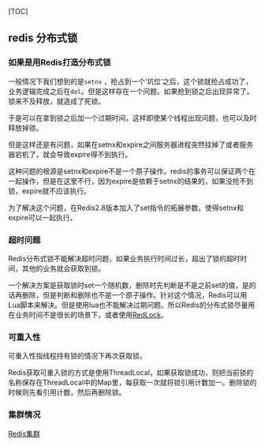 [TOC]

## redis 分布式锁

### 如果是用Redis打造分布式锁

一般情况下我们想到的是`setnx` ，抢占到一个’坑位‘之后，这个锁就抢占成功了，业务逻辑完成之后在`del`。但是这样存在一个问题。如果抢到锁之后出现异常了。锁来不及释放，就造成了死锁。

于是可以在拿到锁之后加一个过期时间，这样即使某个线程出现问题，也可以及时释放掉锁。

但是这样还是有问题，如果在setnx和expire之间服务器进程突然挂掉了或者服务器宕机了，就会导致expire得不到执行。

这种问题的根源是setnx和expire不是一个原子操作。redis的事务可以保证两个在一起操作，但是在这里不行，因为expire是依赖于setnx的结果的，如果没抢不到锁，expire就不应该执行。

为了解决这个问题，在Redis2.8版本加入了set指令的拓展参数。使得setnx和expire可以一起执行。

### 超时问题

Redis分布式锁不能解决超时问题，如果业务执行时间过长，超出了锁的超时时间，其他的业务就会获取到锁。

一个解决方案是获取锁时set一个随机数，删除时先判断是不是之前set的值，是的话再删除，但是判断和删除也不是一个原子操作。针对这个情况，Redis可以用Lua脚本来解决。但是使用lua也不能解决过期问题。所以Redis的分布式锁尽量用在业务时间不是很长的场景下，或者使用[RedLock](Redis分布式锁RedLock.md)。

### 可重入性

可重入性指线程持有锁的情况下再次获取锁。

Redis获取可重入锁的方式是使用ThreadLocal，如果获取锁成功，则把当前锁的名称保存在ThreadLocal中的Map里，每获取一次就将锁引用计数加一。删除锁的时候则先看引用计数，然后再删除锁。

### 集群情况

[Redis集群](Redis主从哨兵cluster集群.md)



